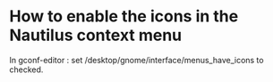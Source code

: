 # How to enable the icons in the Nautilus context menu #

In gconf-editor :
set /desktop/gnome/interface/menus\_have\_icons to checked.
